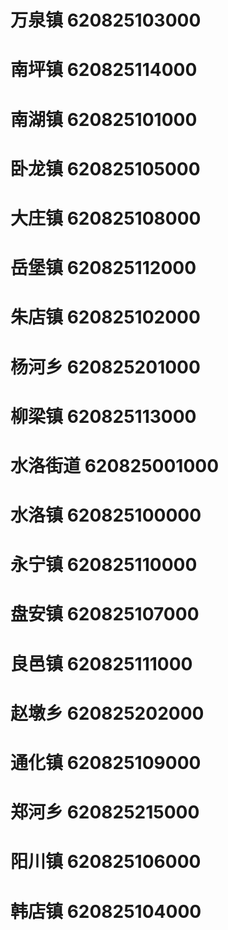# 万泉镇 620825103000
# 南坪镇 620825114000
# 南湖镇 620825101000
# 卧龙镇 620825105000
# 大庄镇 620825108000
# 岳堡镇 620825112000
# 朱店镇 620825102000
# 杨河乡 620825201000
# 柳梁镇 620825113000
# 水洛街道 620825001000
# 水洛镇 620825100000
# 永宁镇 620825110000
# 盘安镇 620825107000
# 良邑镇 620825111000
# 赵墩乡 620825202000
# 通化镇 620825109000
# 郑河乡 620825215000
# 阳川镇 620825106000
# 韩店镇 620825104000
